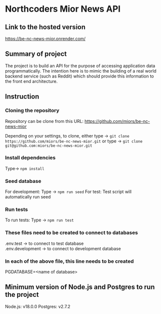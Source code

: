 # Northcoders Mior News API

## Link to the hosted version

https://be-nc-news-mior.onrender.com/

## Summary of project

The project is to build an API for the purpose of accessing application data programmatically. The intention here is to mimic the building of a real world backend service (such as Reddit) which should provide this information to the front end architecture.

## Instruction

### Cloning the repository

Repository can be clone from this URL:
https://github.com/miors/be-nc-news-mior

Depending on your settings, to clone, either type -> `git clone https://github.com/miors/be-nc-news-mior.git`
or
type -> `git clone git@github.com:miors/be-nc-news-mior.git`

### Install dependencies

Type-> `npm install`

### Seed database

For development: Type -> `npm run seed`
For test: Test script will automatically run seed

### Run tests

To run tests: Type -> `npm run test`

### These files need to be created to connect to databases

.env.test -> to connect to test database  
.env.development -> to connect to development database

### In each of the above file, this line needs to be created

PGDATABASE=\<name of database\>

## Minimum version of Node.js and Postgres to run the project

Node.js: v18.0.0
Postgres: v2.7.2
